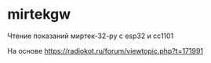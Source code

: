 # mirtekgw
Чтение показаний миртек-32-ру с esp32 и сс1101

На основе https://radiokot.ru/forum/viewtopic.php?t=171991
